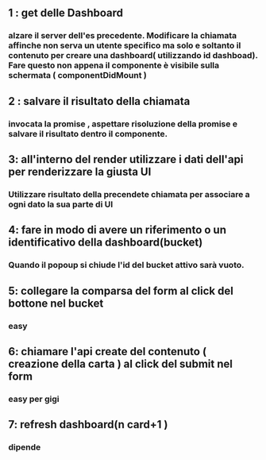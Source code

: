 ## 1 : get delle Dashboard

### alzare il server dell'es precedente. Modificare la chiamata affinche non serva un utente specifico ma solo e soltanto il contenuto per creare una dashboard( utilizzando id dashboad). Fare questo non appena il componente è visibile sulla schermata ( componentDidMount )

## 2 : salvare il risultato della chiamata

### invocata la promise , aspettare risoluzione della promise e salvare il risultato dentro il componente.

## 3: all'interno del render utilizzare i dati dell'api per renderizzare la giusta UI

### Utilizzare risultato della precendete chiamata per associare a ogni dato la sua parte di UI

## 4: fare in modo di avere un riferimento o un identificativo della dashboard(bucket)

### Quando il popoup si chiude l'id del bucket attivo sarà vuoto.

## 5: collegare la comparsa del form al click del bottone nel bucket

### easy

## 6: chiamare l'api create del contenuto ( creazione della carta ) al click del submit nel form

### easy per gigi

## 7: refresh dashboard(n card+1 )

### dipende
